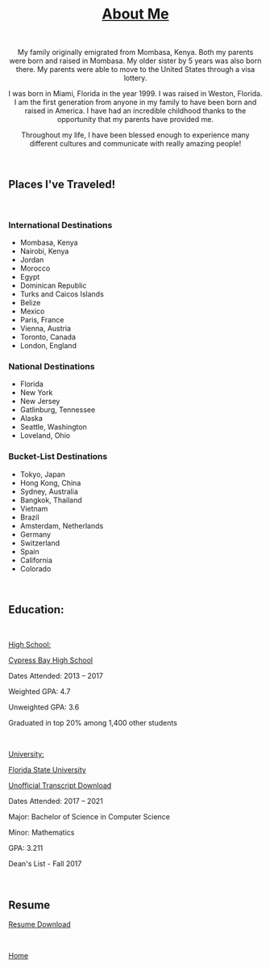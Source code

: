 <h1 style="text-align: center;"><span><u>About Me</u></span></h1>
<p>&nbsp;</p>
<p style="text-align: center;">My family originally emigrated from Mombasa, Kenya. Both my parents were born and raised in Mombasa. My older sister by 5 years was also born there. My parents were able to move to the United States through a visa lottery. </p>
<p style="text-align: center;">I was born in Miami, Florida in the year 1999. I was raised in Weston, Florida. I am the first generation from anyone in my family to have been born and raised in America. I have had an incredible childhood thanks to the opportunity that my parents have provided me.</p>
<p style="text-align: center;">Throughout my life, I have been blessed enough to experience many different cultures and communicate with really amazing people!</p>

<p>&nbsp;</p>
<h2><strong>Places I've Traveled!</strong> </h2>
<p>&nbsp;</p>

<h3>International Destinations</h3>

  * Mombasa, Kenya 
  * Nairobi, Kenya
  * Jordan
  * Morocco
  * Egypt
  * Dominican Republic
  * Turks and Caicos Islands
  * Belize
  * Mexico
  * Paris, France
  * Vienna, Austria
  * Toronto, Canada
  * London, England

<h3>National Destinations</h3>

  * Florida
  * New York
  * New Jersey
  * Gatlinburg, Tennessee
  * Alaska
  * Seattle, Washington
  * Loveland, Ohio

<h3>Bucket-List Destinations</h3>

  * Tokyo, Japan
  * Hong Kong, China
  * Sydney, Australia
  * Bangkok, Thailand
  * Vietnam
  * Brazil
  * Amsterdam, Netherlands
  * Germany
  * Switzerland
  * Spain
  * California
  * Colorado

<p>&nbsp;</p>
<h2><strong>Education: </strong></h2>
<p>&nbsp;</p>

<p><span style="text-decoration: underline;">High School:</span></p>

[Cypress Bay High School](https://www.browardschools.com/cypressbay)
<div class="pv-entity__summary-info pv-entity__summary-info--background-section">
<p class="pv-entity__dates t-14 t-black--light t-normal"><span class="visually-hidden">Dates Attended: 2</span><time>013</time>&nbsp;&ndash;&nbsp;<time>2017</time></p>
</div>
<div id="ember132" class="pv-entity__extra-details t-14 t-black--light ember-view">
<p class="pv-entity__description t-14 t-normal mt4">Weighted GPA: 4.7</p>
<p class="pv-entity__description t-14 t-normal mt4">Unweighted GPA: 3.6</p>
<p class="pv-entity__description t-14 t-normal mt4">Graduated in top 20% among 1,400 other students</p>
<p class="pv-entity__description t-14 t-normal mt4">&nbsp;</p>
<p class="pv-entity__description t-14 t-normal mt4"><span style="text-decoration: underline;">University:</span></p>
</div>

[Florida State University](https://www.fsu.edu/)

[Unofficial Transcript Download](images/TSRPT.pdf)
<p class="pv-entity__dates t-14 t-black--light t-normal"><span class="visually-hidden">Dates Attended: 2</span><time>017</time>&nbsp;&ndash;&nbsp;<time>2021</time></p>
<p>Major: Bachelor of Science in Computer Science</p>
<p>Minor: Mathematics</p>
<p>GPA: 3.211</p>
<p>Dean's List - Fall 2017</p>
<p>&nbsp;</p>
<h2><strong>Resume</strong></h2>

[Resume Download](images/Resume2.pdf)

<p>&nbsp;</p>

[Home](index)